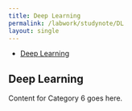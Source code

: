 ```yaml
---
title: Deep Learning
permalink: /labwork/studynote/DL
layout: single
---
```


- [Deep Learning](#Deep_Learning)


## Deep Learning
Content for Category 6 goes here.

